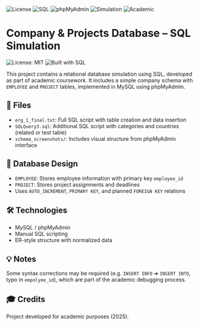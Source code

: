 ![License](https://img.shields.io/badge/license-MIT-green)
![SQL](https://img.shields.io/badge/Database-Relational_SQL-blue)
![phpMyAdmin](https://img.shields.io/badge/Tested_with-phpMyAdmin-important)
![Simulation](https://img.shields.io/badge/Simulation-Employee_&_Projects-yellowgreen)
![Academic](https://img.shields.io/badge/Scope-Academic-lightgrey)

# Company & Projects Database – SQL Simulation

![License: MIT](https://img.shields.io/badge/License-MIT-green)
![Built with SQL](https://img.shields.io/badge/Built%20with-SQL-blue)

This project contains a relational database simulation using SQL, developed as part of academic coursework. It includes a simple company schema with `EMPLOYEE` and `PROJECT` tables, implemented in MySQL using phpMyAdmin.

## 📁 Files

- `erg_1_final.txt`: Full SQL script with table creation and data insertion
- `SQLQuery3.sql`: Additional SQL script with categories and countries (related or test table)
- `schema_screenshots/`: Includes visual structure from phpMyAdmin interface

## 🧱 Database Design

- `EMPLOYEE`: Stores employee information with primary key `employee_id`
- `PROJECT`: Stores project assignments and deadlines
- Uses `AUTO_INCREMENT`, `PRIMARY KEY`, and planned `FOREIGN KEY` relations

## 🛠 Technologies

- MySQL / phpMyAdmin
- Manual SQL scripting
- ER-style structure with normalized data

## 💡 Notes

Some syntax corrections may be required (e.g. `INSERT INFO` ➜ `INSERT INTO`, typo in `empolyee_id`), which are part of the academic debugging process.

## 🎓 Credits

Project developed for academic purposes (2025).

